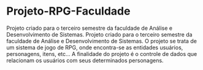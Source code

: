 # Projeto-RPG-Faculdade
Projeto criado para o terceiro semestre da faculdade de Análise e Desenvolvimento de Sistemas.
Projeto criado para o terceiro semestre da faculdade de Análise e Desenvolvimento de Sistemas. O projeto se trata de um sistema de jogo de RPG, onde encontra-se as entidades usuários, personagens, itens, etc... A finalidade do projeto é o controle de dados que relacionam os usuários com seus determinados personagens.
